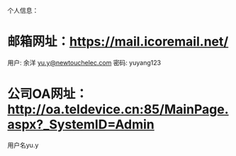 个人信息：

# 邮箱网址：https://mail.icoremail.net/

用户:
余洋 <yu.y@newtouchelec.com>
密码:
yuyang123



# 公司OA网址：http://oa.teldevice.cn:85/MainPage.aspx?_SystemID=Admin

用户名yu.y

